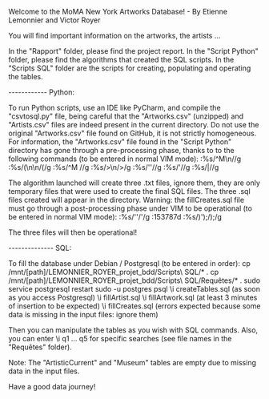 Welcome to the MoMA New York Artworks Database! - By Etienne Lemonnier and Victor Royer

You will find important information on the artworks, the artists ...

In the "Rapport" folder, please find the project report.
In the "Script Python" folder, please find the algorithms that created the SQL scripts.
In the "Scripts SQL" folder are the scripts for creating, populating and operating the tables.

------------ Python:

To run Python scripts, use an IDE like PyCharm, and compile the "csvtosql.py" file, being careful that the "Artworks.csv" (unzipped) and "Artists.csv" files are indeed present in the current directory. Do not use the original "Artworks.csv" file found on GitHub, it is not strictly homogeneous. For information, the "Artworks.csv" file found in the "Script Python" directory has gone through a pre-processing phase, thanks to to the following commands (to be entered in normal VIM mode):
:%s/^M\n//g
:%s/(\n\n/(/g
:%s/^M //g
:%s/>\n/>/g
:%s/''//g
:%s/'//g
:%s/|//g

The algorithm launched will create three .txt files, ignore them, they are only temporary files that were used to create the final SQL files.
The three .sql files created will appear in the directory.
Warning: the fillCreates.sql file must go through a post-processing phase under VIM to be operational (to be entered in normal VIM mode):
:%s/''/'/g 
:153787d 
:%s/)');/);/g

The three files will then be operational!

-------------- SQL:

To fill the database under Debian / Postgresql (to be entered in order):
cp /mnt/[path]/LEMONNIER_ROYER_projet_bdd/Scripts\ SQL/* .
cp /mnt/[path]/LEMONNIER_ROYER_projet_bdd/Scripts\ SQL/Requêtes/* .
sudo service postgresql restart
sudo -u postgres psql
\i createTables.sql (as soon as you access Postgresql)
\i fillArtist.sql
\i fillArtwork.sql (at least 3 minutes of insertion to be expected)
\i fillCreates.sql (errors expected because some data is missing in the input files: ignore them)

Then you can manipulate the tables as you wish with SQL commands.
Also, you can enter \i q1 ... q5 for specific searches (see file names in the "Requêtes" folder).

Note: The "ArtisticCurrent" and "Museum" tables are empty due to missing data in the input files.


Have a good data journey!
